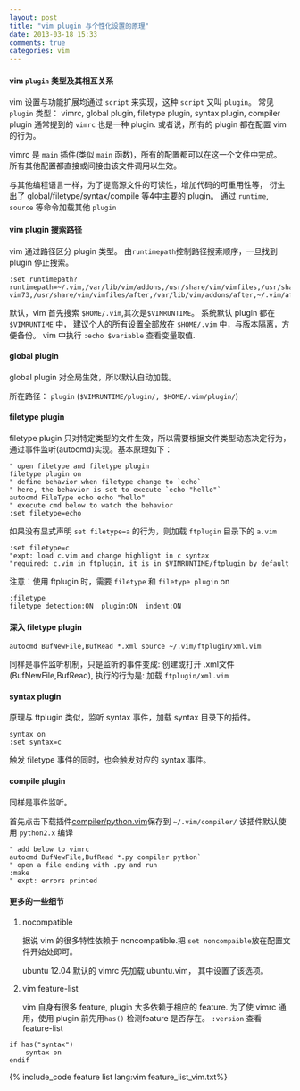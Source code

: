 ```yaml
---
layout: post
title: "vim plugin 与个性化设置的原理"
date: 2013-03-18 15:33
comments: true
categories: vim
---
```


#### vim `plugin` 类型及其相互关系

vim 设置与功能扩展均通过 `script` 来实现，这种 `script` 又叫 `plugin`。
常见 `plugin` 类型： 
vimrc, global plugin, filetype plugin, syntax plugin, compiler plugin
通常提到的 `vimrc` 也是一种 plugin. 或者说，所有的 plugin 都在配置 vim 的行为。

vimrc 是 `main` 插件(类似 `main` 函数)，所有的配置都可以在这一个文件中完成。
所有其他配置都直接或间接由该文件调用以生效。

与其他编程语言一样，为了提高源文件的可读性，增加代码的可重用性等，
衍生出了 global/filetype/syntax/compile 等4中主要的 plugin。
通过 `runtime`, `source` 等命令加载其他 `plugin`

<!--more-->

#### vim plugin 搜索路径

vim 通过路径区分 plugin 类型。
由`runtimepath`控制路径搜索顺序，一旦找到 plugin 停止搜索。

```vim default search path of vim
:set runtimepath?
runtimepath=~/.vim,/var/lib/vim/addons,/usr/share/vim/vimfiles,/usr/share/vim/
vim73,/usr/share/vim/vimfiles/after,/var/lib/vim/addons/after,~/.vim/after
```

默认，vim 首先搜索 `$HOME/.vim`,其次是`$VIMRUNTIME`。
系统默认 plugin 都在 `$VIMRUNTIME` 中，
建议个人的所有设置全部放在 `$HOME/.vim` 中，与版本隔离，方便备份。
vim 中执行 `:echo $variable` 查看变量取值.


#### global plugin

global plugin 对全局生效，所以默认自动加载。

所在路径： `plugin` (`$VIMRUNTIME/plugin/, $HOME/.vim/plugin/`)

#### filetype plugin

filetype plugin 只对特定类型的文件生效，所以需要根据文件类型动态决定行为，
通过事件监听(autocmd)实现。基本原理如下：

``` vim sample of filetype plugin
" open filetype and filetype plugin
filetype plugin on
" define behavior when filetype change to `echo`
" here, the behavior is set to execute `echo "hello"`
autocmd FileType echo echo "hello"
" execute cmd below to watch the behavior
:set filetype=echo
```

如果没有显式声明 `set filetype=a` 的行为，则加载 `ftplugin` 目录下的 `a.vim`
``` vim sample of default filetype action.
:set filetype=c
"expt: load c.vim and change highlight in c syntax
"required: c.vim in ftplugin, it is in $VIMRUNTIME/ftplugin by default
```

注意：使用 ftplugin 时，需要 `filetype` 和 `filetype plugin` on
``` vim watch status of filetype
:filetype
filetype detection:ON  plugin:ON  indent:ON
```

#### 深入 filetype plugin

``` vim using filetype plugin
autocmd BufNewFile,BufRead *.xml source ~/.vim/ftplugin/xml.vim
```

同样是事件监听机制，只是监听的事件变成: 创建或打开 .xml文件(BufNewFile,BufRead),
执行的行为是: 加载 `ftplugin/xml.vim`

#### syntax plugin

原理与 ftplugin 类似，监听 syntax 事件，加载 syntax 目录下的插件。
``` vim sample of syntax
syntax on
:set syntax=c
```

触发 filetype 事件的同时，也会触发对应的 syntax 事件。

#### compile plugin

同样是事件监听。

首先点击下载插件[compiler/python.vim](http://www.vim.org/scripts/script.php?script_id=1439)保存到 `~/.vim/compiler/`
该插件默认使用 `python2.x` 编译

``` vim sample of compiler plugin
" add below to vimrc
autocmd BufNewFile,BufRead *.py compiler python`
" open a file ending with .py and run
:make
" expt: errors printed
```

#### 更多的一些细节

1. nocompatible

	据说 vim 的很多特性依赖于 noncompatible.把 `set noncompaible`放在配置文件开始处即可。

	ubuntu 12.04 默认的 vimrc 先加载 ubuntu.vim， 其中设置了该选项。

2. vim feature-list

	vim 自身有很多 feature, plugin 大多依赖于相应的 feature.
	为了使 vimrc 通用，使用 plugin 前先用`has()` 检测feature 是否存在。
	`:version` 查看 feature-list

```vim vimrc check if feature exists
if has("syntax")
	syntax on
endif
```

{% include_code feature list lang:vim feature_list_vim.txt%}
